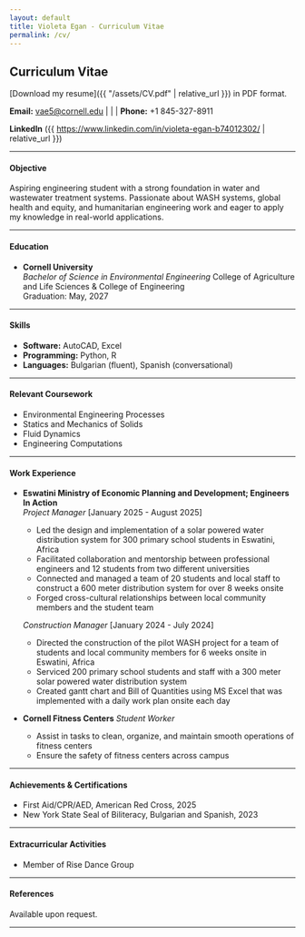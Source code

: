 ```yaml
---
layout: default
title: Violeta Egan - Curriculum Vitae
permalink: /cv/
---
```

## Curriculum Vitae

[Download my resume]({{ "/assets/CV.pdf" | relative_url }}) in PDF format.


**Email:** [vae5@cornell.edu](mailto:vae5@cornell.edu) | | | **Phone:** +1 845-327-8911

**LinkedIn** ({{ https://www.linkedin.com/in/violeta-egan-b74012302/ | relative_url }})

---

#### Objective
Aspiring engineering student with a strong foundation in water and wastewater treatment systems. Passionate about WASH systems, global health and equity, and humanitarian engineering work and eager to apply my knowledge in real-world applications.

---

#### Education
- **Cornell University**  
  *Bachelor of Science in Environmental Engineering*
  College of Agriculture and Life Sciences & College of Engineering  
  Graduation: May, 2027

---

#### Skills
- **Software:** AutoCAD, Excel  
- **Programming:** Python, R  
- **Languages:** Bulgarian (fluent), Spanish (conversational)  

---

#### Relevant Coursework
- Environmental Engineering Processes
- Statics and Mechanics of Solids
- Fluid Dynamics
- Engineering Computations  

---

#### Work Experience
- **Eswatini Ministry of Economic Planning and Development; Engineers In Action**  
  *Project Manager*         [January 2025 - August 2025]
  - Led the design and implementation of a solar powered water distribution system for 300 primary school students in Eswatini, Africa
  - Facilitated collaboration and mentorship between professional engineers and 12 students from two different universities
  - Connected and managed a team of 20 students and local staff to construct a 600 meter distribution system for over 8 weeks onsite
  - Forged cross-cultural relationships between local community members and the student team

  *Construction Manager*         [January 2024 - July 2024]
  - Directed the construction of the pilot WASH project for a team of students and local community members for 6 weeks onsite in Eswatini, Africa
  - Serviced 200 primary school students and staff with a 300 meter solar powered water distribution system
  - Created gantt chart and Bill of Quantities using MS Excel that was implemented with a daily work plan onsite each day 

- **Cornell Fitness Centers**
  *Student Worker*
  - Assist in tasks to clean, organize, and maintain smooth operations of fitness centers
  - Ensure the safety of fitness centers across campus

---

#### Achievements & Certifications
- First Aid/CPR/AED, American Red Cross, 2025  
- New York State Seal of Biliteracy, Bulgarian and Spanish, 2023  

---

#### Extracurricular Activities
- Member of Rise Dance Group  
---

#### References
Available upon request.

---
